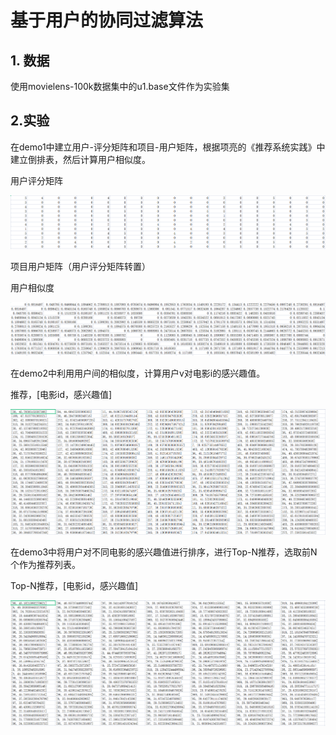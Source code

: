 # 基于用户的协同过滤算法

## 1. 数据

使用movielens-100k数据集中的u1.base文件作为实验集

## 2.实验

在demo1中建立用户-评分矩阵和项目-用户矩阵，根据项亮的《推荐系统实践》中建立倒排表，然后计算用户相似度。

用户评分矩阵

![1](https://github.com/JiaoZixun/Recommend_User_Base-/blob/master/img/1.jpg)

项目用户矩阵（用户评分矩阵转置）

用户相似度

![2](https://github.com/JiaoZixun/Recommend_User_Base-/blob/master/img/2.jpg)

在demo2中利用用户间的相似度，计算用户v对电影i的感兴趣值。

推荐，[电影id，感兴趣值]

![3](https://github.com/JiaoZixun/Recommend_User_Base-/blob/master/img/3.png)

在demo3中将用户对不同电影的感兴趣值进行排序，进行Top-N推荐，选取前N个作为推荐列表。

Top-N推荐，[电影id，感兴趣值]

![4](https://github.com/JiaoZixun/Recommend_User_Base-/blob/master/img/4.jpg)
